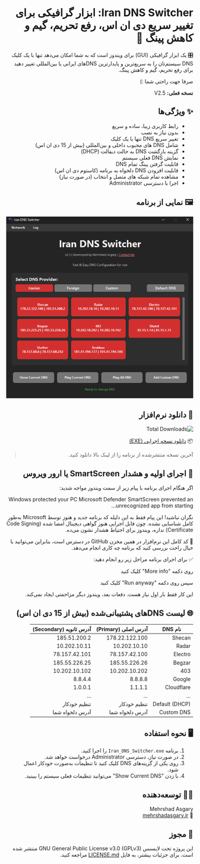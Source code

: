 <div dir="rtl">
  
# Iran DNS Switcher: ابزار گرافیکی برای تغییر سریع دی ان اس، رفع تحریم، گیم و کاهش پینگ 🚀


🎛️  یک ابزار گرافیکی (GUI) برای ویندوز است که به شما امکان می‌دهد تنها با یک کلیک DNS سیستم‌تان را به سریع‌ترین و پایدارترین DNSهای ایرانی یا بین‌المللی تغییر دهید برای رفع تحریم، گیم و کاهش پینگ.

صرفا جهت راحتی شما :)

**نسخه فعلی:** V2.5

## ✨ ویژگی‌ها

- رابط کاربری زیبا، ساده و سریع
- بدون نیاز به نصب
- تغییر سریع DNS تنها با یک کلیک  
- شامل DNS های محبوب داخلی و بین‌المللی (بیش از 15 دی ان اس)
- گزینه بازگشت DNS به حالت دیفالت (DHCP)  
- نمایش DNS فعلی سیستم
- قابلیت گرفتن پینگ تمام DNS
- قابلیت افزودن DNS دلخواه به برنامه (کاستوم دی ان اس)
- مشاهده تمام شبکه های متصل و انتخاب (در صورت نیاز)
- اجرا با دسترسی Administrator  

## 🖼️ نمایی از برنامه

<div align="center">

![اسکرین‌شات Iran DNS Switcher](screenshot.png)

</div>

## 🔽 دانلود نرم‌افزار

![Total Downloads](https://img.shields.io/github/downloads/mehrshadasgary/Iran-DNS-Switcher/total.svg)

📦 [دانلود نسخه اجرایی (EXE)](https://github.com/mehrshadasgary/Iran-DNS-Switcher/releases/latest/download/Iran_DNS_Switcher.exe)

> آخرین نسخه منتشرشده از برنامه را از لینک بالا دانلود کنید.
> 
## 🔐 اجرای اولیه و هشدار SmartScreen یا ارور ویروس


<div dir="rtl">
 اگر هنگام اجرای برنامه با پیام زیر از سمت ویندوز مواجه شدید:

Windows protected your PC
Microsoft Defender SmartScreen prevented an unrecognized app from starting...

نگران نباشید! 
این پیام فقط به این دلیله که برنامه جدید و هنوز توسط Microsoft به‌طور کامل شناسایی نشده. چون فایل اجرایی هنوز گواهی دیجیتال امضا شده (Code Signing Certificate) نداره، ویندوز برای احتیاط هشدار نشون می‌ده.

📂 کد کامل این نرم‌افزار در همین مخزن GitHub در دسترس است، بنابراین می‌توانید با خیال راحت بررسی کنید که برنامه چه کاری انجام می‌دهد.

✅ برای اجرای برنامه مراحل زیر رو انجام دهید:

روی دکمه "More info" کلیک کنید

سپس روی دکمه "Run anyway" کلیک کنید

این کار فقط بار اول نیاز هست. دفعات بعد، ویندوز دیگر مزاحمتی ایجاد نمی‌کند.


</div>


## 🌐 لیست DNSهای پشتیبانی‌شده (بیش از 15 دی ان اس)

| نام DNS       | آدرس اصلی (Primary) | آدرس ثانویه (Secondary) |
|---------------|----------------------|--------------------------|
| Shecan        | 178.22.122.100       | 185.51.200.2             |
| Radar         | 10.202.10.10         | 10.202.10.11             |
| Electro       | 78.157.42.100        | 78.157.42.101            |
| Begzar        | 185.55.226.26        | 185.55.226.25            |
| 403           | 10.202.10.202        | 10.202.10.102            |
| Google        | 8.8.8.8              | 8.8.4.4                  |
| Cloudflare    | 1.1.1.1              | 1.0.0.1                  |
| ...           | ...                  | ...                      |
| Default (DHCP)   | تنظیم خودکار        | تنظیم خودکار            |
| Custom DNS    | آدرس دلخواه شما              | آدرس دلخواه شما                  |

## 🖥️ نحوه استفاده

1. برنامه `Iran_DNS_Switcher.exe` را اجرا کنید.  
2. در صورت نیاز، دسترسی Administrator درخواست خواهد شد.  
3. روی یکی از گزینه‌های DNS کلیک کنید تا تنظیمات به‌صورت خودکار اعمال شود.  
4. با زدن "Show Current DNS" می‌توانید تنظیمات فعلی سیستم را ببینید.

## 👨‍💻 توسعه‌دهنده

Mehrshad Asgary  
🔗 [mehrshadasgary.ir](https://mehrshadasgary.ir)

## 📜 مجوز

این پروژه تحت لایسنس GNU General Public License v3.0 (GPLv3) منتشر شده است.
برای جزئیات بیشتر، به فایل <a href="LICENSE">LICENSE.md</a> مراجعه کنید.
</div>

